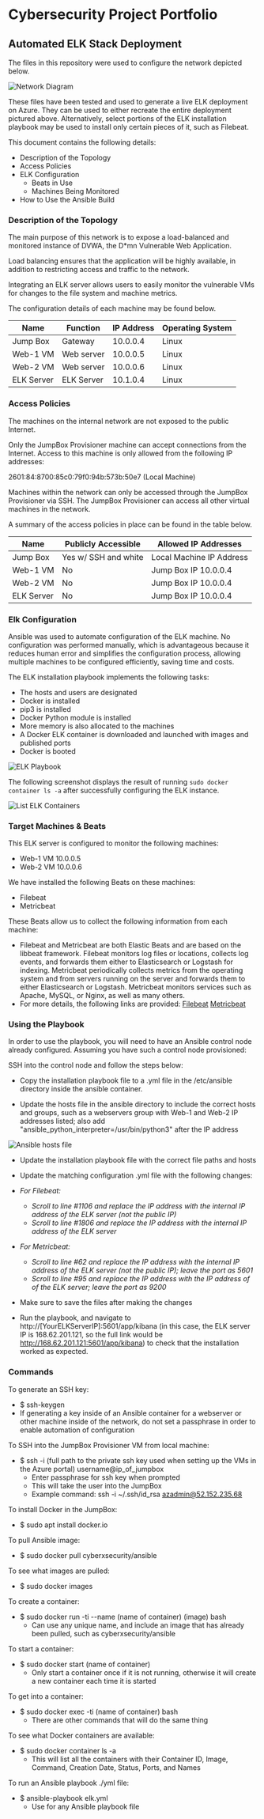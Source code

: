 # Cybersecurity Project Portfolio

## Automated ELK Stack Deployment

The files in this repository were used to configure the network depicted below.

![Network Diagram](https://github.com/togeworl/cybersecurity-portfolio/blob/2b013cd16c5ccc96f06877d3cf6a4cdc278b4ad5/Images/Network_Diagram.jpg)

These files have been tested and used to generate a live ELK deployment on Azure. They can be used to either recreate the entire deployment pictured above. Alternatively, select portions of the ELK installation playbook may be used to install only certain pieces of it, such as Filebeat.

This document contains the following details:
- Description of the Topology
- Access Policies
- ELK Configuration
  - Beats in Use
  - Machines Being Monitored
- How to Use the Ansible Build


### Description of the Topology

The main purpose of this network is to expose a load-balanced and monitored instance of DVWA, the D*mn Vulnerable Web Application.

Load balancing ensures that the application will be highly available, in addition to restricting access and traffic to the network. 

Integrating an ELK server allows users to easily monitor the vulnerable VMs for changes to the file system and machine metrics.

The configuration details of each machine may be found below.

| Name       | Function   | IP Address | Operating System |
|------------|------------|------------|------------------|
| Jump Box   | Gateway    | 10.0.0.4   | Linux            |
| Web-1 VM   | Web server | 10.0.0.5   | Linux            |
| Web-2 VM   | Web server | 10.0.0.6   | Linux            |
| ELK Server | ELK Server | 10.1.0.4   | Linux            |

### Access Policies

The machines on the internal network are not exposed to the public Internet. 

Only the JumpBox Provisioner machine can accept connections from the Internet. Access to this machine is only allowed from the following IP addresses: 

2601:84:8700:85c0:79f0:94b:573b:50e7 (Local Machine)

Machines within the network can only be accessed through the JumpBox Provisioner via SSH. The JumpBox Provisioner can access all other virtual machines in the network.  

A summary of the access policies in place can be found in the table below.

| Name       | Publicly Accessible  | Allowed IP Addresses     |
|------------|----------------------|--------------------------|
| Jump Box   | Yes w/ SSH and white | Local Machine IP Address |                |            | listed IP address    |                          |
| Web-1 VM   | No                   | Jump Box IP 10.0.0.4     |
| Web-2 VM   | No                   | Jump Box IP 10.0.0.4     |
| ELK Server | No                   | Jump Box IP 10.0.0.4     |

### Elk Configuration

Ansible was used to automate configuration of the ELK machine. No configuration was performed manually, which is advantageous because it reduces human error and simplifies the configuration process, allowing multiple machines to be configured efficiently, saving time and costs. 

The ELK installation playbook implements the following tasks:
- The hosts and users are designated 
- Docker is installed 
- pip3 is installed 
- Docker Python module is installed 
- More memory is also allocated to the machines 
- A Docker ELK container is downloaded and launched with images and published ports
- Docker is booted 

![ELK Playbook](https://github.com/togeworl/cybersecurity-portfolio/blob/b48a0cf59b9f0ad60947a30fc7af1f1ef5256137/Images/ELK_Playbook_YML.jpg)

The following screenshot displays the result of running `sudo docker container ls -a` after successfully configuring the ELK instance.

![List ELK Containers](https://github.com/togeworl/cybersecurity-portfolio/blob/b48a0cf59b9f0ad60947a30fc7af1f1ef5256137/Images/ELK_Docker_PS.jpg)

### Target Machines & Beats
This ELK server is configured to monitor the following machines:
- Web-1 VM 10.0.0.5
- Web-2 VM 10.0.0.6

We have installed the following Beats on these machines:
- Filebeat 
- Metricbeat 

These Beats allow us to collect the following information from each machine:
- Filebeat and Metricbeat are both Elastic Beats and are based on the libbeat framework. Filebeat monitors log files or locations, collects log events, and forwards them either to Elasticsearch or Logstash for indexing. Metricbeat periodically collects metrics from the operating system and from servers running on the server and forwards them to either Elasticsearch or Logstash. Metricbeat monitors services such as Apache, MySQL, or Nginx, as well as many others. 
- For more details, the following links are provided: 
  [Filebeat](https://www.elastic.co/guide/en/beats/filebeat/current/filebeat-overview.html)
  [Metricbeat](https://www.elastic.co/guide/en/beats/metricbeat/current/metricbeat-overview.html)


### Using the Playbook
In order to use the playbook, you will need to have an Ansible control node already configured. Assuming you have such a control node provisioned: 

SSH into the control node and follow the steps below:

- Copy the installation playbook file to a .yml file in the /etc/ansible directory inside the ansible container.

- Update the hosts file in the ansible directory to include the correct hosts and groups, such as a webservers group with Web-1 and Web-2 IP addresses listed; also add "ansible_python_interpreter=/usr/bin/python3" after the IP address 

![Ansible hosts file](https://github.com/togeworl/cybersecurity-portfolio/blob/b48a0cf59b9f0ad60947a30fc7af1f1ef5256137/Images/ansiblehostsfile.jpg)

- Update the installation playbook file with the correct file paths and hosts 

- Update the matching configuration .yml file with the following changes:
 
- *For Filebeat:* 
  - *Scroll to line #1106 and replace the IP address with the internal IP address of the ELK server (not the public IP)* 
  -  *Scroll to line #1806 and replace the IP address with the internal IP address of the ELK server* 

- *For Metricbeat:* 
  - *Scroll to line #62 and replace the IP address with the internal IP address of the ELK server (not the public IP); leave the port as 5601* 
  - *Scroll to line #95 and replace the IP address with the IP address of of the ELK server; leave the port as 9200* 

- Make sure to save the files after making the changes 
 
- Run the playbook, and navigate to http://[YourELKServerIP]:5601/app/kibana (in this case, the ELK server IP is 168.62.201.121, so the full link would be http://168.62.201.121:5601/app/kibana) to check that the installation worked as expected.

### Commands

To generate an SSH key: 

- $ ssh-keygen 
- If generating a key inside of an Ansible container for a webserver or other machine inside of the network, do not set a passphrase in order to enable automation of configuration 

To SSH into the JumpBox Provisioner VM from local machine: 

- $ ssh -i (full path to the private ssh key used when setting up the VMs in the Azure portal) username@ip_of_jumpbox 
  - Enter passphrase for ssh key when prompted 
  - This will take the user into the JumpBox
  - Example command: ssh -i ~/.ssh/id_rsa azadmin@52.152.235.68 

To install Docker in the JumpBox: 

- $ sudo apt install docker.io 

To pull Ansible image: 

- $ sudo docker pull cyberxsecurity/ansible 

To see what images are pulled: 

- $ sudo docker images 

To create a container: 

- $ sudo docker run -ti --name (name of container) (image) bash 
  - Can use any unique name, and include an image that has already been pulled, such as cyberxsecurity/ansible 

To start a container: 

- $ sudo docker start (name of container) 
  - Only start a container once if it is not running, otherwise it will create a new container each time it is started 

To get into a container: 

- $ sudo docker exec -ti (name of container) bash 
  - There are other commands that will do the same thing 

To see what Docker containers are available: 

- $ sudo docker container ls -a 
  - This will list all the containers with their Container ID, Image, Command, Creation Date, Status, Ports, and Names 

To run an Ansible playbook ./yml file: 

- $ ansible-playbook elk.yml 
  - Use for any Ansible playbook file 









